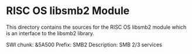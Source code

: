 RISC OS libsmb2 Module
======================

This directory contains the sources for the RISC OS libsmb2 module which is an interface to the libsmb2 library.

SWI chunk: &5A500
  Prefix: SMB2
  Description: SMB 2/3 services

